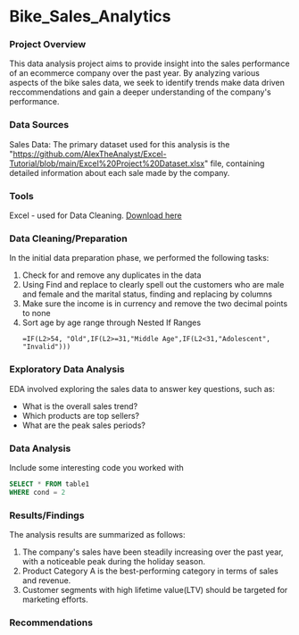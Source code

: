 # Bike_Sales_Analytics

### Project Overview

This data analysis project aims to provide insight into the sales performance of an ecommerce company over the past year. By analyzing various aspects of the bike sales data, we seek to identify trends make data driven reccommendations and gain a deeper understanding of the company's performance. 

### Data Sources
Sales Data: The primary dataset used for this analysis is the "https://github.com/AlexTheAnalyst/Excel-Tutorial/blob/main/Excel%20Project%20Dataset.xlsx" file, containing detailed information about each sale made by the company.

### Tools

Excel - used for Data Cleaning. [Download here](https://microsoft.com)
  
### Data Cleaning/Preparation

In the initial data preparation phase, we performed the following tasks:
1. Check for and remove any duplicates in the data
2. Using Find and replace to clearly spell out the customers who are male and female and the marital status, finding and replacing  by columns
3. Make sure the income is in currency and remove the two decimal points to none
4. Sort age by age range through Nested If Ranges
   ```Conditional Formatting
   =IF(L2>54, "Old",IF(L2>=31,"Middle Age",IF(L2<31,"Adolescent", "Invalid")))
   ```

### Exploratory Data Analysis
EDA involved exploring the sales data to answer key questions, such as:
- What is the overall sales trend?
- Which products are top sellers?
- What are the peak sales periods?

### Data Analysis

Include some interesting code you worked with

```sql
SELECT * FROM table1
WHERE cond = 2
```

### Results/Findings

The analysis results are summarized as follows:
1. The company's sales have been steadily increasing over the past year, with a noticeable peak during the holiday season.
2. Product Category A is the best-performing category in terms of sales and revenue.
3. Customer segments with high lifetime value(LTV) should be targeted for marketing efforts.

### Recommendations
